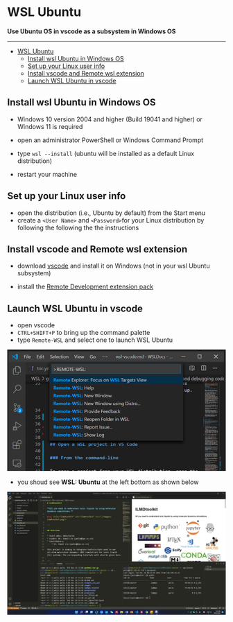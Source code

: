 # WSL Ubuntu

**Use Ubuntu OS in vscode as a subsystem in Windows OS**

---

- [WSL Ubuntu](#wsl-ubuntu)
  - [Install wsl Ubuntu in Windows OS](#install-wsl-ubuntu-in-windows-os)
  - [Set up your Linux user info](#set-up-your-linux-user-info)
  - [Install vscode and Remote wsl extension](#install-vscode-and-remote-wsl-extension)
  - [Launch WSL Ubuntu in vscode](#launch-wsl-ubuntu-in-vscode)

## Install wsl Ubuntu in Windows OS

* Windows 10 version 2004 and higher (Build 19041 and higher) or Windows 11 is required
  
* open an administrator PowerShell or Windows Command Prompt 

* type `wsl --install` (ubuntu will be installed as a default Linux distribution)

* restart your machine

## Set up your Linux user info

* open the distribution (i.e., Ubuntu by default) from the Start menu
* create a `<User Name>` and `<Password>`for your Linux distribution by following the following the the instructions

## Install vscode and Remote wsl extension

* download [vscode](https://code.visualstudio.com/download) and install it on Windows (not in your wsl Ubuntu subsystem)

* install the [Remote Development extension pack](https://marketplace.visualstudio.com/items?itemName=ms-vscode-remote.vscode-remote-extensionpack)

## Launch WSL Ubuntu in vscode

* open vscode
* `CTRL+SHIFT+P` to bring up the command palette
* type `Remote-WSL` and select one to launch WSL Ubuntu
  
<img title="launch_wsl_in_vscode" alt="launch_wsl_in_vscode" src="./images/launch_wsl_vscode.png">

* you shoud see **WSL: Ubuntu** at the left bottom as shown below

<img title="wsl_in_vscode" alt="wsl_in_vscode" src="./images/wsl_vscode.jpg">